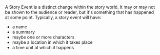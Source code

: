A Story Event is a distinct change within the story world.  It may or may not be shown to the audience or reader, but it's something that has happened at some point.  Typically, a story event will have:
- a name
- a summary
- maybe one or more characters
- maybe a location in which it takes place
- a time unit at which it happens
